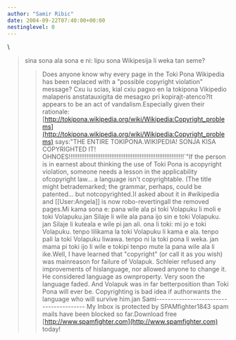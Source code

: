 ```yaml
---
author: "Samir Ribic"
date: 2004-09-22T07:40:00+00:00
nestinglevel: 0
---
```

\
> sina sona ala sona e ni: lipu sona Wikipesija li weka tan seme?
>> Does anyone know why every page in the Toki Pona Wikipedia has
> been replaced with a "possible copyright violation" message?
>> Cxu iu scias, kial cxiu pagxo en la tokipona Vikipedio
> malaperis anstatauxigita de mesagxo pri kopirajt-atenco?It appears to be an act of vandalism.Especially given their rationale:[http://tokipona.wikipedia.org/wiki/Wikipedia:Copyright_problems](http://tokipona.wikipedia.org/wiki/Wikipedia:Copyright_problems) says:"THE ENTIRE TOKIPONA.WIKIPEDIA! SONJA KISA COPYRIGHTED IT! OHNOES!!!!!!!!!!!!!!!!!!!!!!!!!!!!!!!!!!!!!!!!!!!!!!!!!!!!!!!!!!!!!!!!!\`"If the person is in earnest about thinking the use of Toki Pona is acopyright violation, someone needs a lesson in the applicability ofcopyright law... a language isn't copyrightable. (The title might betrademarked; the grammar, perhaps, could be patented... but notcopyrighted.)I asked about it in #wikipedia and \[\[User:Angela\]\] is now robo-revertingall the removed pages.Mi kama sona e: pana wile ala pi toki Volapuku li moli e toki Volapuku.jan Silaje li wile ala pana ijo sin e toki Volapuku. jan Silaje li kuteala e wile pi jan ali. ona li toki: mi jo e toki Volapuku. tenpo lilikama la toki Volapuku li kama e ala. tenpo pali la toki Volapuku liwawa. tenpo ni la toki pona li weka. jan mama pi toki ijo li wile e tokipi tenpo mute la pana wile ala li ike.Well, I have learned that "copyright" (or call it as you wish) was mainreason for failure of Volapuk. Schleier refused any improvements of hislanguage, nor allowed anyone to change it. He considered language as ownproperty. Very soon the language faded. And Volapuk was in far betterposition than Toki Pona will ever be. Copyrighting is bad idea if authorwants the language who will survive him.jan Sami----------------------------------------
My Inbox is protected by SPAMfighter1843 spam mails have been blocked so far.Download free [http://www.spamfighter.com](http://www.spamfighter.com) today!